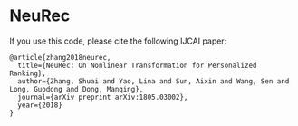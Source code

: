# NeuRec

If you use this code, please cite the following IJCAI paper:

```
@article{zhang2018neurec,
  title={NeuRec: On Nonlinear Transformation for Personalized Ranking},
  author={Zhang, Shuai and Yao, Lina and Sun, Aixin and Wang, Sen and Long, Guodong and Dong, Manqing},
  journal={arXiv preprint arXiv:1805.03002},
  year={2018}
}
```
